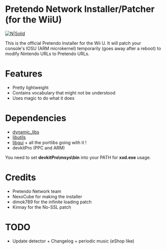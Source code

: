 # Pretendo Network Installer/Patcher (for the WiiU)

[![N|Solid](https://camo.githubusercontent.com/b98196c2347796d66fa669e8510749665ec80ba0/68747470733a2f2f692e696d6775722e636f6d2f5839346237574b2e706e67)](https://pretendo.cc)



This is the official Pretendo Installer for the Wii U. It will patch your console's IOSU (ARM microkernel) temporarily (goes away after a reboot) to modify Nintendo URLs to Pretendo URLs.

# Features
- Pretty lightweight
- Contains vocabulary that might not be understood
- Uses magic to do what it does

# Dependencies
- [dynamic_libs](https://github.com/Maschell/dynamic_libs/)
- [libutils](https://github.com/Maschell/libutils/)
- [libgui](https://github.com/Maschell/libgui/) + all the portlibs going with it !
- devkitPro (PPC and ARM)

You need to set **devkitPro\msys\bin** into your PATH for **xxd.exe** usage.
  
# Credits
- Pretendo Network team
- NexoCube for making the installer
- dimok789 for the infinite loading patch
- Kinnay for the No-SSL patch

# TODO

- Update detector + Changelog + periodic music (eShop like)